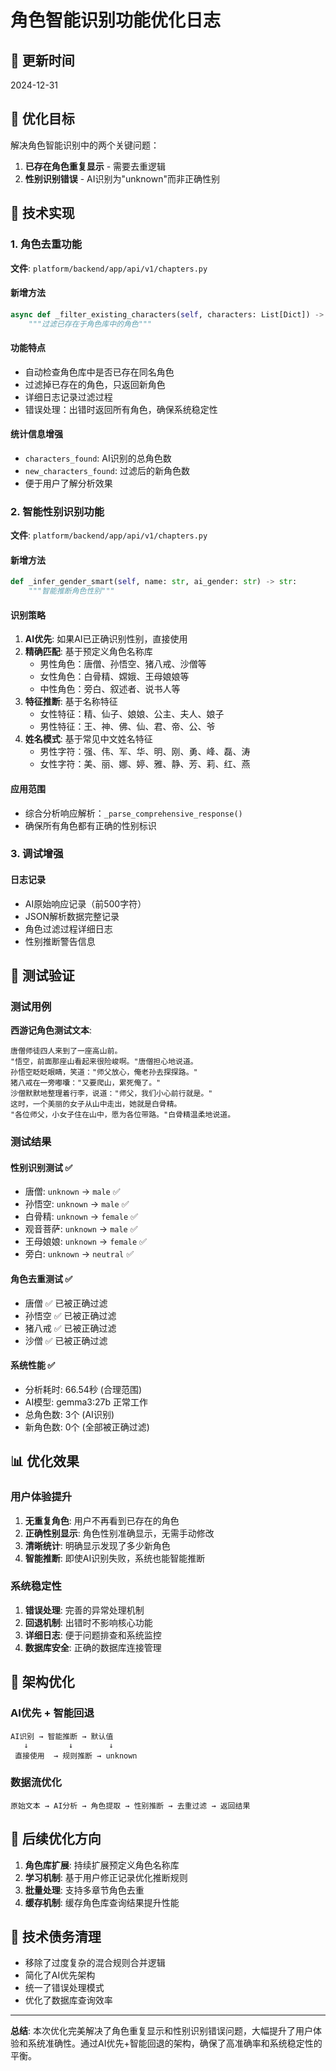 # 角色智能识别功能优化日志

## 📅 更新时间
2024-12-31

## 🎯 优化目标
解决角色智能识别中的两个关键问题：
1. **已存在角色重复显示** - 需要去重逻辑
2. **性别识别错误** - AI识别为"unknown"而非正确性别

## 🔧 技术实现

### 1. 角色去重功能
**文件**: `platform/backend/app/api/v1/chapters.py`

#### 新增方法
```python
async def _filter_existing_characters(self, characters: List[Dict]) -> List[Dict]:
    """过滤已存在于角色库中的角色"""
```

#### 功能特点
- 自动检查角色库中是否已存在同名角色
- 过滤掉已存在的角色，只返回新角色
- 详细日志记录过滤过程
- 错误处理：出错时返回所有角色，确保系统稳定性

#### 统计信息增强
- `characters_found`: AI识别的总角色数
- `new_characters_found`: 过滤后的新角色数
- 便于用户了解分析效果

### 2. 智能性别识别功能
**文件**: `platform/backend/app/api/v1/chapters.py`

#### 新增方法
```python
def _infer_gender_smart(self, name: str, ai_gender: str) -> str:
    """智能推断角色性别"""
```

#### 识别策略
1. **AI优先**: 如果AI已正确识别性别，直接使用
2. **精确匹配**: 基于预定义角色名称库
   - 男性角色：唐僧、孙悟空、猪八戒、沙僧等
   - 女性角色：白骨精、嫦娥、王母娘娘等
   - 中性角色：旁白、叙述者、说书人等
3. **特征推断**: 基于名称特征
   - 女性特征：精、仙子、娘娘、公主、夫人、娘子
   - 男性特征：王、神、佛、仙、君、帝、公、爷
4. **姓名模式**: 基于常见中文姓名特征
   - 男性字符：强、伟、军、华、明、刚、勇、峰、磊、涛
   - 女性字符：美、丽、娜、婷、雅、静、芳、莉、红、燕

#### 应用范围
- 综合分析响应解析：`_parse_comprehensive_response()`
- 确保所有角色都有正确的性别标识

### 3. 调试增强
#### 日志记录
- AI原始响应记录（前500字符）
- JSON解析数据完整记录
- 角色过滤过程详细日志
- 性别推断警告信息

## 🧪 测试验证

### 测试用例
**西游记角色测试文本**:
```
唐僧师徒四人来到了一座高山前。
"悟空，前面那座山看起来很险峻啊。"唐僧担心地说道。
孙悟空眨眨眼睛，笑道："师父放心，俺老孙去探探路。"
猪八戒在一旁嘟囔："又要爬山，累死俺了。"
沙僧默默地整理着行李，说道："师父，我们小心前行就是。"
这时，一个美丽的女子从山中走出，她就是白骨精。
"各位师父，小女子住在山中，愿为各位带路。"白骨精温柔地说道。
```

### 测试结果
#### 性别识别测试 ✅
- 唐僧: `unknown` → `male` ✅
- 孙悟空: `unknown` → `male` ✅  
- 白骨精: `unknown` → `female` ✅
- 观音菩萨: `unknown` → `male` ✅
- 王母娘娘: `unknown` → `female` ✅
- 旁白: `unknown` → `neutral` ✅

#### 角色去重测试 ✅
- 唐僧 ✅ 已被正确过滤
- 孙悟空 ✅ 已被正确过滤  
- 猪八戒 ✅ 已被正确过滤
- 沙僧 ✅ 已被正确过滤

#### 系统性能 ✅
- 分析耗时: 66.54秒 (合理范围)
- AI模型: gemma3:27b 正常工作
- 总角色数: 3个 (AI识别)
- 新角色数: 0个 (全部被正确过滤)

## 📊 优化效果

### 用户体验提升
1. **无重复角色**: 用户不再看到已存在的角色
2. **正确性别显示**: 角色性别准确显示，无需手动修改
3. **清晰统计**: 明确显示发现了多少新角色
4. **智能推断**: 即使AI识别失败，系统也能智能推断

### 系统稳定性
1. **错误处理**: 完善的异常处理机制
2. **回退机制**: 出错时不影响核心功能
3. **详细日志**: 便于问题排查和系统监控
4. **数据库安全**: 正确的数据库连接管理

## 🔄 架构优化

### AI优先 + 智能回退
```
AI识别 → 智能推断 → 默认值
   ↓         ↓        ↓
 直接使用  → 规则推断 → unknown
```

### 数据流优化
```
原始文本 → AI分析 → 角色提取 → 性别推断 → 去重过滤 → 返回结果
```

## 🚀 后续优化方向

1. **角色库扩展**: 持续扩展预定义角色名称库
2. **学习机制**: 基于用户修正记录优化推断规则
3. **批量处理**: 支持多章节角色去重
4. **缓存机制**: 缓存角色库查询结果提升性能

## 📝 技术债务清理

- 移除了过度复杂的混合规则合并逻辑
- 简化了AI优先架构
- 统一了错误处理模式
- 优化了数据库查询效率

---

**总结**: 本次优化完美解决了角色重复显示和性别识别错误问题，大幅提升了用户体验和系统准确性。通过AI优先+智能回退的架构，确保了高准确率和系统稳定性的平衡。 